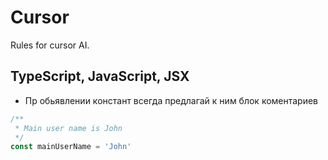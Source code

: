 # Cursor
Rules for cursor AI.

## TypeScript, JavaScript, JSX
- Пр обьявлении констант всегда предлагай к ним блок коментариев
```js
/**
 * Main user name is John
 */
const mainUserName = 'John'
```
